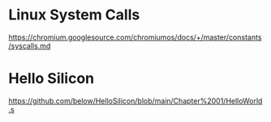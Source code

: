 # Linux System Calls
https://chromium.googlesource.com/chromiumos/docs/+/master/constants/syscalls.md

# Hello Silicon
https://github.com/below/HelloSilicon/blob/main/Chapter%2001/HelloWorld.s